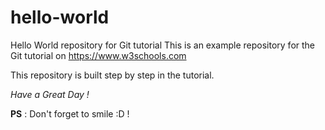 # hello-world
Hello World repository for Git tutorial
This is an example repository for the Git tutorial on https://www.w3schools.com

This repository is built step by step in the tutorial. 

<p><em>Have a Great Day !</em></p>

<p><strong>PS</strong> : Don't forget to smile :D !</p>
